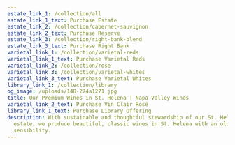 ```yaml
---
estate_link_1: /collection/all
estate_link_1_text: Purchase Estate
estate_link_2: /collection/cabernet-sauvignon
estate_link_2_text: Purchase Reserve
estate_link_3: /collection/right-bank-blend
estate_link_3_text: Purchase Right Bank
varietal_link_1: /collection/varietal-reds
varietal_link_1_text: Purchase Varietal Reds
varietal_link_2: /collection/rose
varietal_link_3: /collection/varietal-whites
varietal_link_3_text: Purchase Varietal Whites
library_link_1: /collection/library
og_image: /uploads/148-274a1271.jpg
title: Our Premium Wines in St. Helena | Napa Valley Wines
varietal_link_2_text: Purchase Vin Clair Rosé
library_link_1_text: Purchase Library Offering
description: With sustainable and thoughtful stewardship of our St. Helena Napa
  estate, we produce beautiful, classic wines in St. Helena with an old world
  sensibility.
---
```

